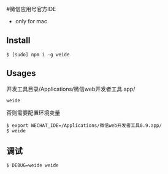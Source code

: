 #微信应用号官方IDE

- only for mac

## Install

```
$ [sudo] npm i -g weide
```

## Usages

开发工具目录/Applications/微信web开发者工具.app/

```
weide
```

否则需要配置环境变量

```
$ export WECHAT_IDE=/Applications/微信web开发者工具0.9.app/
$ weide
```

## 调试

```
$ DEBUG=weide weide
```